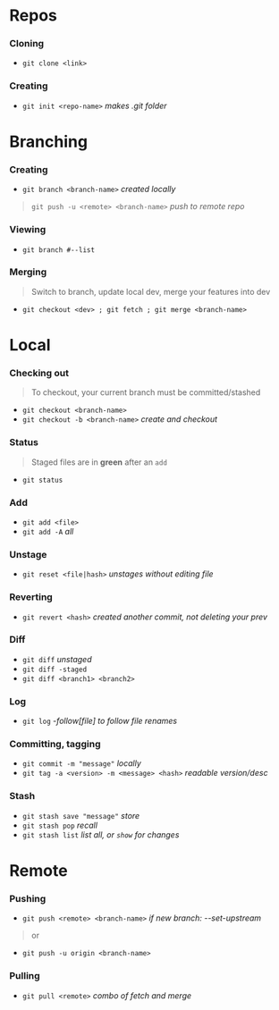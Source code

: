# Repos
### Cloning
- `git clone <link>`
### Creating
- `git init <repo-name>` _makes .git folder_

# Branching
### Creating
- `git branch <branch-name>` _created locally_
> `git push -u <remote> <branch-name>` _push to remote repo_
### Viewing
- `git branch #--list`
### Merging
> Switch to branch, update local dev, merge your features into dev
- `git checkout <dev> ; git fetch ; git merge <branch-name>`

# Local
### Checking out
> To checkout, your current branch must be committed/stashed
- `git checkout <branch-name>`
- `git checkout -b <branch-name>` _create and checkout_
### Status
> Staged files are in **green** after an `add`
- `git status`
### Add
- `git add <file>`
- `git add -A` _all_
### Unstage
- `git reset <file|hash>` _unstages without editing file_
### Reverting
- `git revert <hash>` _created another commit, not deleting your prev_
### Diff
- `git diff` _unstaged_
- `git diff -staged`
- `git diff <branch1> <branch2>`
### Log
- `git log` _-follow[file] to follow file renames_
### Committing, tagging
- `git commit -m "message"` _locally_
- `git tag -a <version> -m <message> <hash>` _readable version/desc_
### Stash
- `git stash save "message"` _store_
- `git stash pop` _recall_
- `git stash list` _list all, or `show` for changes_

# Remote
### Pushing
- `git push <remote> <branch-name>` _if new branch: --set-upstream_
> or
- `git push -u origin <branch-name>`
### Pulling
- `git pull <remote>` _combo of fetch and merge_


